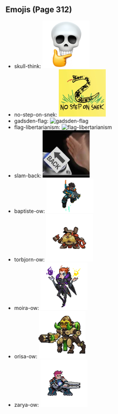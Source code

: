 
## Emojis (Page 312)

* skull-think: ![skull-think](output/skull-think.png)
* no-step-on-snek: ![no-step-on-snek](output/no-step-on-snek.jpg)
* gadsden-flag: ![gadsden-flag](output/gadsden-flag)
* flag-libertarianism: ![flag-libertarianism](output/flag-libertarianism)
* slam-back: ![slam-back](output/slam-back.jpg)
* baptiste-ow: ![baptiste-ow](output/baptiste-ow.png)
* torbjorn-ow: ![torbjorn-ow](output/torbjorn-ow.png)
* moira-ow: ![moira-ow](output/moira-ow.png)
* orisa-ow: ![orisa-ow](output/orisa-ow.png)
* zarya-ow: ![zarya-ow](output/zarya-ow.png)
